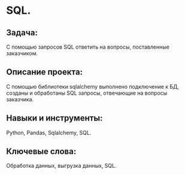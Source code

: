 # SQL.

## Задача:

С помощью запросов SQL ответить на вопросы, поставленные заказчиком.

## Описание проекта:

С помощью библиотеки sqlalchemy выполнено подключение к БД, созданы и обработаны SQL запросы, отвечающие на вопросы заказчика.

## Навыки и инструменты:

Python, Pandas, Sqlalchemy, SQL.

## Ключевые слова:

Обработка данных, выгрузка данных, SQL.
